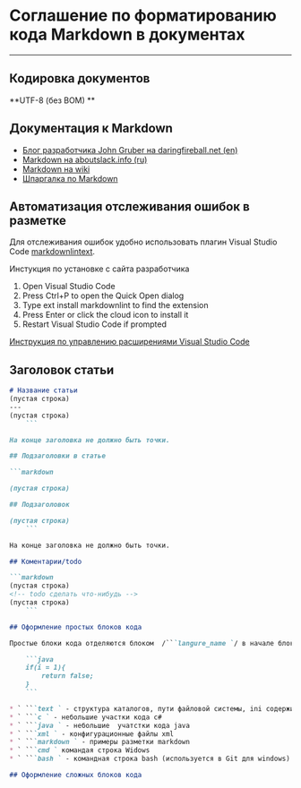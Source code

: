 # Соглашение по форматированию кода Markdown в документах #

---

## Кодировка документов ##

**UTF-8 (без BOM) **

## Документация к Markdown ##

* [Блог разработчика John Gruber на daringfireball.net (en)](http://daringfireball.net/projects/markdown/)
* [Markdown на aboutslack.info (ru)](http://aboutslack.info/pages/development/markdown-cheatsheet.html)
* [Markdown на wiki](https://ru.wikipedia.org/wiki/Markdown)
* [Шпаргалка по Markdown](markdown_cheatsheet.md)

<!--перенести -->

## Автоматизация отслеживания ошибок в разметке ##

Для отслеживания ошибок удобно использовать плагин Visual Studio Code
[markdownlintext](https://marketplace.visualstudio.com/items?itemName=DavidAnson.vscode-markdownlint).

Инстукция по установке с сайта разработчика

1. Open Visual Studio Code
1. Press Ctrl+P to open the Quick Open dialog
1. Type ext install markdownlint to find the extension
1. Press Enter or click the cloud icon to install it
1. Restart Visual Studio Code if prompted

[Инструкция по управлению расширениями Visual Studio Code](https://code.visualstudio.com/docs/editor/extension-gallery?pub=DavidAnson&ext=vscode-markdownlint)

## Заголовок статьи ##

```markdown
# Название статьи
(пустая строка)
---
(пустая строка)
    ```

На конце заголовка не должно быть точки.

## Подзаголовки в статье

```markdown

(пустая строка)

## Подзаголовок

(пустая строка)
    ```

На конце заголовка не должно быть точки.

## Коментарии/todo

```markdown
(пустая строка)
<!-- todo сделать что-нибудь -->
(пустая строка)
    ```

## Оформление простых блоков кода

Простые блоки кода отделяются блоком  /```langure_name `/ в начале блока и символами /```/ в конце. Например

    ```java
    if(i = 1){
        return false;
    }
    ```

* ` ```text ` - структура каталогов, пути файловой системы, ini содержимое файлов
* ` ```с ` - небольшие участки кода c#
* ` ```java ` - небольшие  учатстки кода java
* ` ```xml ` - конфигурационные файлы xml
* ` ```markdown ` - примеры разметки markdown
* ` ```cmd ` командая строка Widows
* ` ```bash ` - командная строка bash (используется в Git для windows)

## Оформление сложных блоков кода



